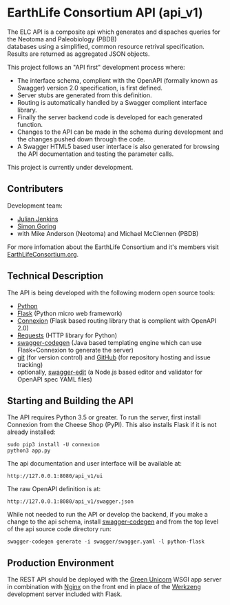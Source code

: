 # EarthLife Consortium API (api_v1)

The ELC API is a composite api which generates and dispaches queries for the Neotoma and Paleobiology (PBDB)  
databases using a simplified, common resource retrival specification. Results are returned as aggregated JSON objects.

This project follows an "API first" development process where:
* The interface schema, complient with the OpenAPI (formally known as Swagger) version 2.0 specification, is first defined.
* Server stubs are generated from this definition.
* Routing is automatically handled by a Swagger complient interface library.
* Finally the server backend code is developed for each generated function.
* Changes to the API can be made in the schema during development and the changes pushed down through the code.
* A Swagger HTML5 based user interface is also generated for browsing the API documentation and testing the parameter calls.

This project is currently under development.  

## Contributers

Development team:
* [Julian Jenkins](http://github.com/jpjenk)
* [Simon Goring](http://github.com/SimonGoring)
* with Mike Anderson (Neotoma) and Michael McClennen (PBDB)

For more infomation about the EarthLife Consortium and it's members visit [EarthLifeConsortium.org](http://earthlifeconsortium.org).


## Technical Description

The API is being developed with the following modern open source tools:
* [Python](https://www.python.org)
* [Flask](http://flask.pocoo.org) (Python micro web framework)
* [Connexion](http://connexion.readthedocs.io/en/latest) (Flask based routing library that is complient with OpenAPI 2.0)
* [Requests](http://docs.python-requests.org) (HTTP library for Python)
* [swagger-codegen](http://swagger.io/swagger-codegen) (Java based templating engine which can use Flask+Connexion to generate the server)
* [git](https://git-scm.com) (for version control) and [GitHub](http://github.com) (for repository hosting and issue tracking)
* optionally, [swagger-edit](https://github.com/swagger-api/swagger-editor) (a Node.js based editor and validator for OpenAPI spec YAML files)


## Starting and Building the API

The API requires Python 3.5 or greater. To run the server, first install Connexion from the Cheese Shop (PyPI). This also installs Flask if it is not already installed:
```
sudo pip3 install -U connexion
python3 app.py
```
The api documentation and user interface will be available at:
```
http://127.0.0.1:8080/api_v1/ui
```
The raw OpenAPI definition is at:

```
http://127.0.0.1:8080/api_v1/swagger.json
```
While not needed to run the API or develop the backend, if you make a change to the api schema, install [swagger-codegen](http://swagger.io/swagger-codegen) and from the top level of the api source code directory run:
```
swagger-codegen generate -i swagger/swagger.yaml -l python-flask
```

## Production Environment

The REST API should be deployed with the [Green Unicorn](http://gunicorn.org) WSGI app server in combination with [Nginx](http://nginx.org) on the front end in place of the [Werkzeng](http://werkzeug.pocoo.org) development server included with Flask.
